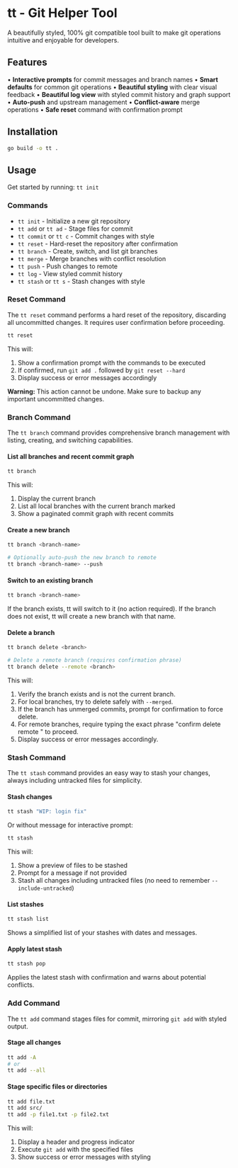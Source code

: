 # tt - Git Helper Tool

A beautifully styled, 100% git compatible tool built to make git operations intuitive and enjoyable for developers.

## Features

• **Interactive prompts** for commit messages and branch names
• **Smart defaults** for common git operations
• **Beautiful styling** with clear visual feedback
• **Beautiful log view** with styled commit history and graph support
• **Auto-push** and upstream management
• **Conflict-aware** merge operations
• **Safe reset** command with confirmation prompt

## Installation

```bash
go build -o tt .
```

## Usage

Get started by running: `tt init`

### Commands

- `tt init` - Initialize a new git repository
- `tt add` or `tt ad` - Stage files for commit
- `tt commit` or `tt c` - Commit changes with style
- `tt reset` - Hard-reset the repository after confirmation
- `tt branch` - Create, switch, and list git branches
- `tt merge` - Merge branches with conflict resolution
- `tt push` - Push changes to remote
- `tt log` - View styled commit history
- `tt stash` or `tt s` - Stash changes with style

### Reset Command

The `tt reset` command performs a hard reset of the repository, discarding all uncommitted changes. It requires user confirmation before proceeding.

```bash
tt reset
```

This will:
1. Show a confirmation prompt with the commands to be executed
2. If confirmed, run `git add .` followed by `git reset --hard`
3. Display success or error messages accordingly

**Warning:** This action cannot be undone. Make sure to backup any important uncommitted changes.

### Branch Command

The `tt branch` command provides comprehensive branch management with listing, creating, and switching capabilities.

#### List all branches and recent commit graph
```bash
tt branch
```

This will:
1. Display the current branch
2. List all local branches with the current branch marked
3. Show a paginated commit graph with recent commits

#### Create a new branch
```bash
tt branch <branch-name>

# Optionally auto-push the new branch to remote
tt branch <branch-name> --push
```

#### Switch to an existing branch
```bash
tt branch <branch-name>
```

If the branch exists, tt will switch to it (no action required). If the branch does not exist, tt will create a new branch with that name.

#### Delete a branch
```bash
tt branch delete <branch>

# Delete a remote branch (requires confirmation phrase)
tt branch delete --remote <branch>
```

This will:
1. Verify the branch exists and is not the current branch.
2. For local branches, try to delete safely with `--merged`.
3. If the branch has unmerged commits, prompt for confirmation to force delete.
4. For remote branches, require typing the exact phrase "confirm delete remote <branch>" to proceed.
5. Display success or error messages accordingly.

### Stash Command

The `tt stash` command provides an easy way to stash your changes, always including untracked files for simplicity.

#### Stash changes

```bash
tt stash "WIP: login fix"
```

Or without message for interactive prompt:

```bash
tt stash
```

This will:
1. Show a preview of files to be stashed
2. Prompt for a message if not provided
3. Stash all changes including untracked files (no need to remember `--include-untracked`)

#### List stashes

```bash
tt stash list
```

Shows a simplified list of your stashes with dates and messages.

#### Apply latest stash

```bash
tt stash pop
```

Applies the latest stash with confirmation and warns about potential conflicts.

### Add Command

The `tt add` command stages files for commit, mirroring `git add` with styled output.

#### Stage all changes

```bash
tt add -A
# or
tt add --all
```

#### Stage specific files or directories

```bash
tt add file.txt
tt add src/
tt add -p file1.txt -p file2.txt
```

This will:
1. Display a header and progress indicator
2. Execute `git add` with the specified files
3. Show success or error messages with styling